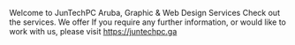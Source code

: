 Welcome to JunTechPC Aruba, Graphic & Web Design Services Check out the services. We offer If you require any further information, or would like to work with us, please visit https://juntechpc.ga
